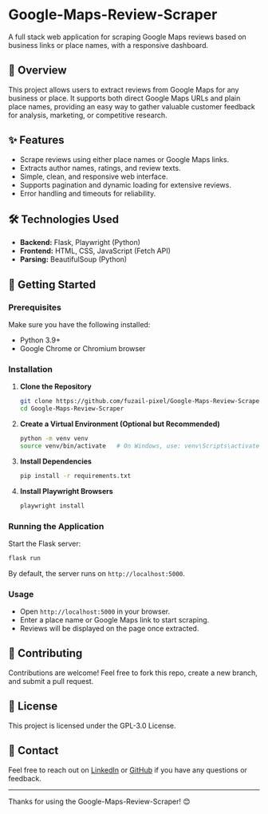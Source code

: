 # Google-Maps-Review-Scraper

A full stack web application for scraping Google Maps reviews based on business links or place names, with a responsive dashboard.

## 📖 Overview

This project allows users to extract reviews from Google Maps for any business or place. It supports both direct Google Maps URLs and plain place names, providing an easy way to gather valuable customer feedback for analysis, marketing, or competitive research.

## ✨ Features

* Scrape reviews using either place names or Google Maps links.
* Extracts author names, ratings, and review texts.
* Simple, clean, and responsive web interface.
* Supports pagination and dynamic loading for extensive reviews.
* Error handling and timeouts for reliability.

## 🛠️ Technologies Used

* **Backend:** Flask, Playwright (Python)
* **Frontend:** HTML, CSS, JavaScript (Fetch API)
* **Parsing:** BeautifulSoup (Python)

## 🚀 Getting Started

### Prerequisites

Make sure you have the following installed:

* Python 3.9+
* Google Chrome or Chromium browser

### Installation

1. **Clone the Repository**

   ```bash
   git clone https://github.com/fuzail-pixel/Google-Maps-Review-Scraper.git
   cd Google-Maps-Review-Scraper
   ```

2. **Create a Virtual Environment (Optional but Recommended)**

   ```bash
   python -m venv venv
   source venv/bin/activate   # On Windows, use: venv\Scripts\activate
   ```

3. **Install Dependencies**

   ```bash
   pip install -r requirements.txt
   ```

4. **Install Playwright Browsers**

   ```bash
   playwright install
   ```

### Running the Application

Start the Flask server:

```bash
flask run
```

By default, the server runs on `http://localhost:5000`.

### Usage

* Open `http://localhost:5000` in your browser.
* Enter a place name or Google Maps link to start scraping.
* Reviews will be displayed on the page once extracted.

## 🤝 Contributing

Contributions are welcome! Feel free to fork this repo, create a new branch, and submit a pull request.

## 📄 License

This project is licensed under the GPL-3.0 License.

## 📧 Contact

Feel free to reach out on [LinkedIn](https://linkedin.com/in/fuzail-rehman-31a755241/) or [GitHub](https://github.com/fuzail-pixel) if you have any questions or feedback.

---

Thanks for using the Google-Maps-Review-Scraper! 😊
